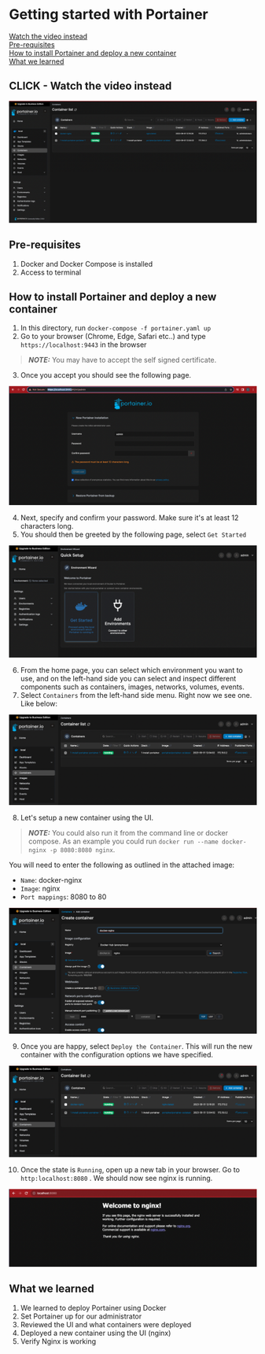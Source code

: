 # Getting started with Portainer


[Watch the video instead](#Watch-the-video-instead) \
[Pre-requisites](#Pre-requisites) \
[How to install Portainer and deploy a new container](#How-to-install-Portainer-and-deploy-a-new-container) \
[What we learned](#What-we-learned)

## CLICK - Watch the video instead 

[![IMAGE ALT TEXT](./images/portainer.png)](http://www.youtube.com/watch?v=YOUTUBE_VIDEO_ID_HERE "Video Title")

## Pre-requisites

1. Docker and Docker Compose is installed
2. Access to terminal

## How to install Portainer and deploy a new container

1. In this directory, run `docker-compose -f portainer.yaml up`
2. Go to your browser (Chrome, Edge, Safari etc..) and type `https://localhost:9443` in the browser

> **_NOTE:_**  You may have to accept the self signed certificate. 

3. Once you accept you should see the following page.

![Setting up the admin page](./images/admin-setup.png)

4. Next, specify and confirm your password. Make sure it's at least 12 characters long.
5. You should then be greeted by the following page, select `Get Started`

![Getting started](./images/get-started-select.png)

6. From the home page, you can select which environment you want to use, and on the left-hand side you can select and inspect different components such as containers, images, networks, volumes, events.
7. Select `Containers` from the left-hand side menu. Right now we see one. Like below:

![Container list](./images/container-list.png)

8. Let's setup a new container using the UI.

> **_NOTE:_**  You could also run it from the command line or docker compose. As an example you could run `docker run --name docker-nginx -p 8080:8080 nginx`.

You will need to enter the following as outlined in the attached image:

- `Name`: docker-nginx
- `Image`: nginx
- `Port mappings`: 8080 to 80

![Container list](./images/add-container.png)

9. Once you are happy, select `Deploy the Container`. This will run the new container with the configuration options we have specified.

![Container list](./images/new-container.png)

10. Once the state is `Running`, open up a new tab in your browser. Go to `http:localhost:8080` . We should now see nginx is running.

![Nginx](./images/nginx.png)

## What we learned

1. We learned to deploy Portainer using Docker
2. Set Portainer up for our administrator
3. Reviewed the UI and what containers were deployed
4. Deployed a new container using the UI (nginx)
5. Verify Nginx is working